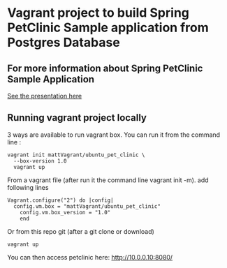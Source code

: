 # Vagrant project to build Spring PetClinic Sample application from Postgres Database
## For more information about Spring PetClinic Sample Application 

<a href="https://github.com/spring-projects/spring-petclinic">See the presentation here</a>

## Running vagrant project locally
3 ways are available to run vagrant box.
You can run it from the command line :
```
vagrant init mattVagrant/ubuntu_pet_clinic \
  --box-version 1.0
  vagrant up

``` 
From a vagrant file (after run it the command line vagrant init -m).
add following lines
```
Vagrant.configure("2") do |config|
  config.vm.box = "mattVagrant/ubuntu_pet_clinic"
    config.vm.box_version = "1.0"
    end
```
Or from this repo git (after a git clone or download)
```
vagrant up 
 ```
You can then access petclinic here: http://10.0.0.10:8080/

